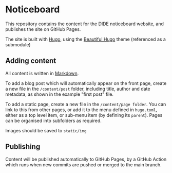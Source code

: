 # Noticeboard

This repository contains the content for the DIDE noticeboard website, and publishes the site on GitHub Pages. 

The site is built with [Hugo](https://gohugo.io/), using the [Beautiful Hugo](https://github.com/halogenica/beautifulhugo.git) 
theme (referenced as a submodule)

## Adding content

All content is written in [Markdown](https://github.com/halogenica/beautifulhugo.git).

To add a blog post which will automatically appear on the front page, create a new file in the `/content/post` folder, including
title, author and date metadata, as shown in the example "first post" file. 

To add a static page, create a new file in the `/content/page folder`. You can link to this from other pages, or add it to the 
menu defined in `hugo.toml`, either as a top level item, or sub-menu item (by defining its `parent`). Pages can be 
organised into subfolders as required.

Images should be saved to `static/img`

## Publishing

Content will be published automatically to GitHub Pages, by a GitHub Action which runs when new commits are pushed or merged
to the main branch. 

